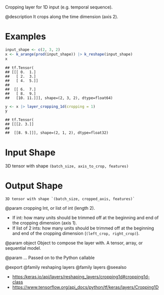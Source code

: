 Cropping layer for 1D input (e.g. temporal sequence).

@description
It crops along the time dimension (axis 2).

# Examples

```r
input_shape <- c(2, 3, 2)
x <- k_arange(prod(input_shape)) |> k_reshape(input_shape)
x
```

```
## tf.Tensor(
## [[[ 0.  1.]
##   [ 2.  3.]
##   [ 4.  5.]]
##
##  [[ 6.  7.]
##   [ 8.  9.]
##   [10. 11.]]], shape=(2, 3, 2), dtype=float64)
```

```r
y <- x |> layer_cropping_1d(cropping = 1)
y
```

```
## tf.Tensor(
## [[[2. 3.]]
##
##  [[8. 9.]]], shape=(2, 1, 2), dtype=float32)
```

# Input Shape
3D tensor with shape `(batch_size, axis_to_crop, features)`

# Output Shape
    3D tensor with shape `(batch_size, cropped_axis, features)`

@param cropping
Int, or list of int (length 2).
- If int: how many units should be trimmed off at the beginning and
  end of the cropping dimension (axis 1).
- If list of 2 ints: how many units should be trimmed off at the
  beginning and end of the cropping dimension
  (`(left_crop, right_crop)`).

@param object
Object to compose the layer with. A tensor, array, or sequential model.

@param ...
Passed on to the Python callable

@export
@family reshaping layers
@family layers
@seealso
+ <https:/keras.io/api/layers/reshaping_layers/cropping1d#cropping1d-class>
+ <https://www.tensorflow.org/api_docs/python/tf/keras/layers/Cropping1D>
